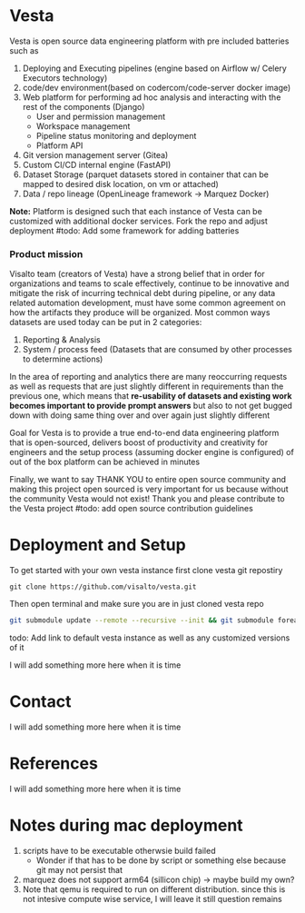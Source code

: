 # Vesta 

Vesta is open source data engineering platform with pre included batteries 
such as

1) Deploying and Executing pipelines (engine based on Airflow w/ Celery Executors technology)
2) code/dev environment(based on codercom/code-server docker image)
3) Web platform for performing ad hoc analysis and interacting with the rest of the components (Django)
     - User and permission management 
     - Workspace management 
     - Pipeline status monitoring and deployment
     - Platform API 
4) Git version management server (Gitea)
5) Custom CI/CD internal engine (FastAPI)
6) Dataset Storage (parquet datasets stored in container that can be mapped to desired disk location, on vm or attached)
7) Data / repo lineage (OpenLineage framework -> Marquez Docker)


**Note:** Platform is designed such that each instance of Vesta can be customized with additional docker
services. Fork the repo and adjust deployment #todo: Add some framework for adding batteries 

### Product mission
Visalto team (creators of Vesta) have a strong belief that in order for organizations and teams 
to scale effectively, continue to be innovative and mitigate the risk of incurring technical 
debt during pipeline, or any data related automation development, must have some common agreement
on how the artifacts they produce will be organized.
Most common ways datasets are used today can be put in 2 categories:
1) Reporting & Analysis
2) System / process feed (Datasets that are consumed by other processes to determine actions)

In the area of reporting and analytics there are many reoccurring requests as well as
requests that are just slightly different in requirements than the previous one, 
which means that **re-usability of datasets and existing work becomes important to 
provide prompt answers** but also to not get bugged down with doing same thing over
and over again just slightly different 

Goal for Vesta is to provide a true end-to-end data engineering platform that is open-sourced,
delivers boost of productivity and creativity for engineers and the
setup process (assuming docker engine is configured) of out of the box platform can be achieved
in minutes

Finally, we want to say THANK YOU to entire open source community and making this 
project open sourced is very important for us because without the community Vesta 
would not exist! Thank you and please contribute to the Vesta project #todo: add open source contribution guidelines

# Deployment and Setup
To get started with your own vesta instance first 
clone vesta git repostiry 
```
git clone https://github.com/visalto/vesta.git
```

Then open terminal and make sure you are in just cloned vesta repo
```sh 
git submodule update --remote --recursive --init && git submodule foreach --recursive git checkout <BRANCH_NAME>
```
todo: Add link to default vesta instance as well as any customized versions of it

I will add something more here when it is time 

# Contact 
I will add something more here when it is time 

# References 
I will add something more here when it is time 

# Notes during mac deployment 
1) scripts have to be executable otherwsie build failed 
     - Wonder if that has to be done by script or something else because git may not persist that 
2) marquez does not support arm64 (sillicon chip) -> maybe build my own? 
3) Note that qemu is required to run on different distribution. since this is not intesive compute wise service, I will leave it 
still question remains 